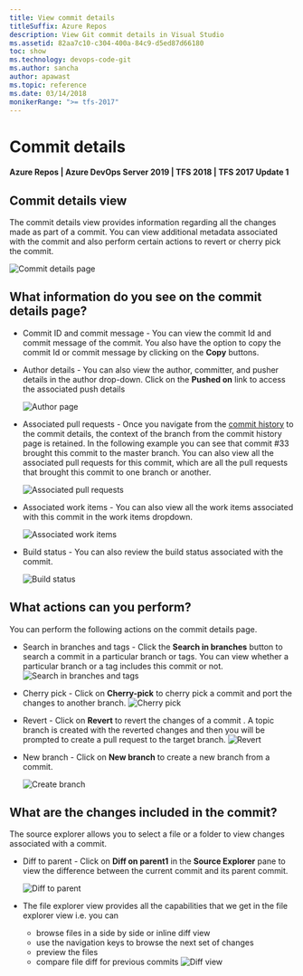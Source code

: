 ```yaml
---
title: View commit details
titleSuffix: Azure Repos
description: View Git commit details in Visual Studio
ms.assetid: 82aa7c10-c304-400a-84c9-d5ed87d66180
toc: show
ms.technology: devops-code-git
ms.author: sancha
author: apawast
ms.topic: reference
ms.date: 03/14/2018
monikerRange: ">= tfs-2017"
---
```


# Commit details

#### Azure Repos | Azure DevOps Server 2019 | TFS 2018 | TFS 2017 Update 1

## Commit details view

The commit details view provides information regarding all the changes made as part of a commit. You can view additional metadata associated with the commit and also perform certain actions to revert or cherry pick the commit.

![Commit details page](media/commit-details/1Commitdetails.png)

## What information do you see on the commit details page?

- Commit ID and commit message - You can view the commit Id and commit message of the commit. You also have the option to copy the commit Id or commit message by clicking on the **Copy** buttons.
- Author details - You can also view the author, committer, and pusher details in the author drop-down. Click on the **Pushed on** link to access the associated push details

  ![Author page](media/commit-details/2AuthorDetails.png)

- Associated pull requests - Once you navigate from the [commit history](commit-history.md) to the commit details, the context of the branch from the commit history page is retained. In the following example you can see that commit #33 brought this commit to the master branch. You can also view all the associated pull requests for this commit, which are all the pull requests that brought this commit to one branch or another.

  ![Associated pull requests](media/commit-details/3AssociatedPRDetails.png)

- Associated work items - You can also view all the work items associated with this commit in the work items dropdown.

  ![Associated work items](media/commit-details/4AssociatedWorkItems.png)

- Build status - You can also review the build status associated with the commit.

  ![Build status](media/commit-details/4BuildStatus.png)

## What actions can you perform?

You can perform the following actions on the commit details page.

- Search in branches and tags - Click the **Search in branches** button to search a commit in a particular branch or tags. You can view whether a particular branch or a tag includes this commit or not.
  ![Search in branches and tags](media/commit-details/6SearchcommitsinBranchesandTags.png)
- Cherry pick - Click on **Cherry-pick** to cherry pick a commit and port the changes to another branch.
  ![Cherry pick](media/commit-details/7CherryPick.png)
- Revert - Click on **Revert** to revert the changes of a commit . A topic branch is created with the reverted changes and then you will be prompted to create a pull request to the target branch.
  ![Revert](media/commit-details/8Revertcommit.png)
- New branch - Click on **New branch** to create a new branch from a commit.

  ![Create branch](media/commit-details/9CreateBranch.png)

## What are the changes included in the commit?

The source explorer allows you to select a file or a folder to view changes associated with a commit.

- Diff to parent - Click on **Diff on parent1** in the **Source Explorer** pane to view the difference between the current commit and its parent commit.

  ![Diff to parent](media/commit-details/10DifftoParent.png)

- The file explorer view provides all the capabilities that we get in the file explorer view i.e. you can
  - browse files in a side by side or inline diff view
  - use the navigation keys to browse the next set of changes
  - preview the files
  - compare file diff for previous commits
    ![Diff view](media/commit-details/11SidebySide.png)

